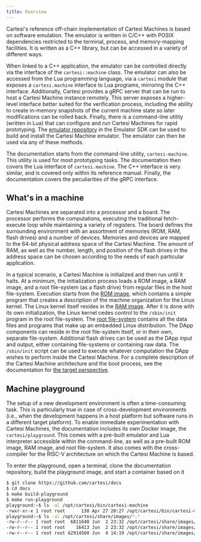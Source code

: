 ```yaml
---
title: Overview
---
```


Cartesi's reference off-chain implementation of Cartesi Machines is based on software emulation.
The emulator is written in C/C++ with POSIX dependencies restricted to the terminal, process, and memory-mapping facilities.
It is written as a C++ library, but can be accessed in a variety of different ways.

When linked to a C++ application, the emulator can be controlled directly via the interface of the `cartesi::machine` class.
The emulator can also be accessed from the Lua programming language, via a `cartesi` module that exposes a `cartesi.machine` interface to Lua programs, mirroring the C++ interface.
Additionally, Cartesi provides a gRPC server that can be run to host a Cartesi Machine instance remotely.
This server exposes a higher-level interface better suited for the verification process, including the ability to create in-memory snapshots of the current machine state so later modifications can be rolled back.
Finally, there is a command-line utility (written in Lua) that can configure and run Cartesi Machines for rapid prototyping.
The [emulator repository](machine/emulator.md) in the Emulator SDK can be used to build and install the Cartesi Machine emulator.
The emulator can then be used via any of these methods.

The documentation starts from the command-line utility, `cartesi-machine`.
This utility is used for most prototyping tasks.
The documentation then covers the Lua interface of `cartesi.machine`.
The C++ interface is very similar, and is covered only within its reference manual.
Finally, the documentation covers the peculiarities of the gRPC interface.

## What's in a machine

Cartesi Machines are separated into a processor and a board.
The processor performs the computations, executing the traditional fetch-execute loop while maintaining a variety of registers.
The board defines the surrounding environment with an assortment of memories (ROM, RAM, flash drives) and a number of devices.
Memories and devices are mapped to the 64-bit physical address space of the Cartesi Machine.
The amount of RAM, as well as the number, length, and position of the flash drives in the address space can be chosen according to the needs of each particular application.

In a typical scenario, a Cartesi Machine is initialized and then run until it halts.
At a minimum, the initialization process loads a ROM image, a RAM image, and a root file-system (as a flash drive) from regular files in the host file-system.
Execution starts from the [ROM image](machine/ROM.md), which contains a simple program that creates a description of the machine organization for the Linux kernel.
The Linux kernel itself resides in the [RAM image](machine/kernel.md).
After it is done with its own initialization, the Linux kernel cedes control to the `/sbin/init` program in the root file-system.
The [root file-system](machine/rootfs.md) contains all the data files and programs that make up an embedded Linux distribution.
The DApp components can reside in the root file-system itself, or in their own, separate file-system.
Additional flash drives can be used as the DApp input and output, either containing file-systems or containing raw data.
The `/sbin/init` script can be used to execute whatever computation the DApp wishes to perform inside the Cartesi Machine.
For a complete description of the Cartesi Machine architecture and the boot process, see the documentation for [the target perspective](#the-target-perspective).

## Machine playground

The setup of a new development environment is often a time-consuming task.
This is particularly true in case of cross-development environments (i.e., when the development happens in a host platform but software runs in a different target platform).
To enable immediate experimentation with Cartesi Machines, the documentation includes its own Docker image, the `cartesi/playground`.
This comes with a pre-built emulator and Lua interpreter accessible within the command-line, as well as a pre-built ROM image, RAM image, and root file-system.
It also comes with the cross-compiler for the RISC-V architecture on which the Cartesi Machine is based.

To enter the playground, open a terminal, clone the documentation repository, build the playground image, and start a container based on it
```bash
$ git clone https://github.com/cartesi/docs
$ cd docs
$ make build-playground
$ make run-playground
playground:~$ ls -al /opt/cartesi/bin/cartesi-machine
-rwxr-xr-x 1 root root      130 Apr 27 20:27 /opt/cartesi/bin/cartesi-machine
playground:~$ ls -al /opt/cartesi/share/images/*.*
-rw-r--r-- 1 root root  6811648 Jun  2 23:32 /opt/cartesi/share/images/linux.bin
-rw-r--r-- 1 root root    16413 Jun  2 23:32 /opt/cartesi/share/images/rom.bin
-rw-r--r-- 1 root root 62914560 Jun  4 14:19 /opt/cartesi/share/images/rootfs.ext2
```

